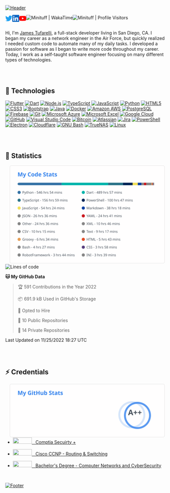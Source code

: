 <!-- Thank you for visiting my README -->

[![Header](https://capsule-render.vercel.app/api?type=waving&color=auto&height=250&section=header&text=James%20Tufarelli&fontSize=90&animation=fadeIn&fontAlignY=36&desc=Full-Stack%20Software%20Developer&descAlignY=51&descAlign=70)](https://jamestufarelli.com)

<a href="https://twitter.com/minituff" title="Twitter: @minituff"><img align="left" alt="Minituff | Twitter" width="22px" src="media/twitter.svg"/></a>
  
<a href="https://www.linkedin.com/in/james-tufarelli/" title="LinkedIn: james-tufarelli"><img align="left" alt="James Tufarelli's LinkedIN" width="22px" src="media/linkedin.svg"/></a>

<a href="https://youtube.com/minituff" title="YouTube: minituff"><img align="left" alt="Minituff | YouTube" width="22px" src="media/youtube.svg"/></a>

<a href="https://wakatime.com/@minituff" title="Total time coded since Aug 8 2019"><img align="left" alt="Minituff | WakaTime" src="https://wakatime.com/badge/user/d25089ba-3eb3-432d-8f86-52ba596c3d34.svg?style=flat"/></a>
 
<!-- Testing running on the official server for this app -->
<a href="https://visit-badge-reloaded-minituff.herokuapp.com/" title="Profile Visitors"><img align="left" alt="Minituff | Profile Visitors" src="https://visitor-badge-reloaded.herokuapp.com/badge?page_id=github-minituff&logo=Github&cache=on"/></a>
  
<!-- <a href="https://visitor-badge.glitch.me" title="Profile Visitors"><img align="left" alt="Minituff | Profile Visitors" src="https://visitor-badge.glitch.me/badge?page_id=minituff.minituff"/></a> -->

<!--  This self hosted version was frequently timing out. -->
<!-- This is now running on my own personal heroku instance since the orignal frequently got overloaded -->
<!-- <a href="https://visit-badge-reloaded-minituff.herokuapp.com/" title="Profile Visitors"><img align="left" alt="Minituff | Profile Visitors" src="https://visit-badge-reloaded-minituff.herokuapp.com/badge?page_id=github-minituff&logo=Github&cache=on"/></a> -->


<br>
<br>

  Hi, I'm [James Tufarelli](https://jamestufarelli.com), a full-stack developer living in San Diego, CA. I began my career as a network engineer in the Air Force, but quickly realized I needed custom code to automate many of my daily tasks. I developed a passion for software as I began to write more code throughout my career. Today, I work as a self-taught software engineer focusing on many different types of technologies.

<br>
<br>

## 🔧 Technologies

[![Flutter](https://img.shields.io/static/v1?style=for-the-badge&message=Flutter&color=02569B&logo=Flutter&logoColor=FFFFFF&label=)](https://flutter.dev)
[![Dart](https://img.shields.io/static/v1?style=for-the-badge&message=Dart&color=0175C2&logo=Dart&logoColor=FFFFFF&label=)](https://dart.dev)
[![Node.js](https://img.shields.io/static/v1?style=for-the-badge&message=Node.js&color=339933&logo=Node.js&logoColor=FFFFFF&label=)](https://nodejs.org/en/)
[![TypeScript](https://img.shields.io/static/v1?style=for-the-badge&message=TypeScript&color=3178C6&logo=TypeScript&logoColor=FFFFFF&label=)](https://www.typescriptlang.org/)
[![JavaScript](https://img.shields.io/static/v1?style=for-the-badge&message=JavaScript&color=222222&logo=JavaScript&logoColor=F7DF1E&label=)](https://www.javascript.com/)
[![Python](https://img.shields.io/static/v1?style=for-the-badge&message=Python&color=3776AB&logo=Python&logoColor=FFFFFF&label=)](https://www.python.org/)
[![HTML5](https://img.shields.io/static/v1?style=for-the-badge&message=HTML5&color=E34F26&logo=HTML5&logoColor=FFFFFF&label=)](https://developer.mozilla.org/en-US/docs/Glossary/HTML5)
[![CSS3](https://img.shields.io/static/v1?style=for-the-badge&message=CSS3&color=1572B6&logo=CSS3&logoColor=FFFFFF&label=)](https://developer.mozilla.org/en-US/docs/Web/CSS)
[![Bootstrap](https://img.shields.io/static/v1?style=for-the-badge&message=Bootstrap&color=7952B3&logo=Bootstrap&logoColor=FFFFFF&label=)](https://getbootstrap.com/)
[![Java](https://img.shields.io/static/v1?style=for-the-badge&message=Java&color=007396&logo=Java&logoColor=FFFFFF&label=)](https://www.java.com/)
[![Docker](https://img.shields.io/static/v1?style=for-the-badge&message=Docker&color=2496ED&logo=Docker&logoColor=FFFFFF&label=)](https://www.docker.com/)
[![Amazon AWS](https://img.shields.io/static/v1?style=for-the-badge&message=Amazon+AWS&color=232F3E&logo=Amazon+AWS&logoColor=FFFFFF&label=)](https://aws.amazon.com/)
[![PostgreSQL](https://img.shields.io/static/v1?style=for-the-badge&message=PostgreSQL&color=4169E1&logo=PostgreSQL&logoColor=FFFFFF&label=)](https://www.postgresql.org/)
[![Firebase](https://img.shields.io/static/v1?style=for-the-badge&message=Firebase&color=222222&logo=Firebase&logoColor=FFCA28&label=)](https://firebase.google.com/)
[![Git](https://img.shields.io/static/v1?style=for-the-badge&message=Git&color=F05032&logo=Git&logoColor=FFFFFF&label=)](https://git-scm.com/)
[![Microsoft Azure](https://img.shields.io/static/v1?style=for-the-badge&message=Microsoft+Azure&color=0078D4&logo=Microsoft+Azure&logoColor=FFFFFF&label=)](https://azure.microsoft.com/)
[![Microsoft Excel](https://img.shields.io/static/v1?style=for-the-badge&message=Microsoft+Excel&color=217346&logo=Microsoft+Excel&logoColor=FFFFFF&label=)](https://www.microsoft.com/en-us/microsoft-365/excel)
[![Google Cloud](https://img.shields.io/static/v1?style=for-the-badge&message=Google+Cloud&color=4285F4&logo=Google+Cloud&logoColor=FFFFFF&label=)](https://cloud.google.com/)
[![GitHub](https://img.shields.io/static/v1?style=for-the-badge&message=GitHub&color=181717&logo=GitHub&logoColor=FFFFFF&label=)](https://github.com)
[![Visual Studio Code](https://img.shields.io/static/v1?style=for-the-badge&message=Visual+Studio+Code&color=007ACC&logo=Visual+Studio+Code&logoColor=FFFFFF&label=)](https://code.visualstudio.com/)
[![Bitcoin](https://img.shields.io/static/v1?style=for-the-badge&message=Bitcoin&color=222222&logo=Bitcoin&logoColor=F7931A&label=)](https://bitcoin.org)
[![Atlassian](https://img.shields.io/static/v1?style=for-the-badge&message=Atlassian&color=0052CC&logo=Atlassian&logoColor=FFFFFF&label=)](https://www.atlassian.com/)
[![Jira](https://img.shields.io/static/v1?style=for-the-badge&message=Jira&color=0052CC&logo=Jira&logoColor=FFFFFF&label=)](https://www.atlassian.com/software/jira)
[![PowerShell](https://img.shields.io/static/v1?style=for-the-badge&message=PowerShell&color=5391FE&logo=PowerShell&logoColor=FFFFFF&label=)](https://docs.microsoft.com/en-us/powershell/)
[![Electron](https://img.shields.io/static/v1?style=for-the-badge&message=Electron&color=47848F&logo=Electron&logoColor=FFFFFF&label=)](https://www.electronjs.org/)
[![Cloudflare](https://img.shields.io/static/v1?style=for-the-badge&message=Cloudflare&color=F38020&logo=Cloudflare&logoColor=FFFFFF&label=)](https://www.cloudflare.com/)
[![GNU Bash](https://img.shields.io/static/v1?style=for-the-badge&message=GNU+Bash&color=4EAA25&logo=GNU+Bash&logoColor=FFFFFF&label=)](https://www.gnu.org/software/bash/)
[![TrueNAS](https://img.shields.io/static/v1?style=for-the-badge&message=TrueNAS&color=0095D5&logo=TrueNAS&logoColor=FFFFFF&label=)](https://www.truenas.com/)
[![Linux](https://img.shields.io/static/v1?style=for-the-badge&message=Linux&color=222222&logo=Linux&logoColor=FCC624&label=)](https://www.linux.org/)

 <br>
 <br>

## 🚀 Statistics

<!--  This file is uploaded daily and cached inside the repo. I had to do this since both instances were getting timeouts. -->
<a href="https://wakatime.com/@minituff" title="WakaTime Statistics"><img align="right" width="490" alt="Minituff | WakaTime" src="/media/wakatime-data.svg"/></a>

<!--  I am using my own custom Vercel instance: https://github-readme-stats.vercel.app is now https://minituff-github-readme-stats.vercel.app -->
<!-- <a href="https://wakatime.com/@minituff" title="WakaTime Statistics"><img align="right" width="490" alt="Minituff | WakaTime" src="https://minituff-github-readme-stats.vercel.app/api/wakatime?username=minituff&langs_count=18&layout=compact&custom_title=My%20Code%20Stats"/></a> -->
 
<!-- Sometimes the above image does not load. Use something like this instead. -->
<!--  <a href="https://wakatime.com/@minituff" title="WakaTime Statistics"><img align="right" width="490" alt="Minituff | WakaTime" src="https://wakatime.com/share/@minituff/f6bcae2b-60dd-4fbc-b6f4-a0b92acb27b8.svg"/></a> -->
 

<!-- The next section is auto-generated using a github action workflow -->
<!--START_SECTION:waka-->
![Lines of code](https://img.shields.io/badge/From%20Hello%20World%20I%27ve%20Written-2%20Million%20lines%20of%20code-blue)

**🐱 My GitHub Data** 

> 🏆 591 Contributions in the Year 2022
 > 
> 📦 691.9 kB Used in GitHub's Storage 
 > 
> 💼 Opted to Hire
 > 
> 📜 10 Public Repositories 
 > 
> 🔑 14 Private Repositories  
 > 

 Last Updated on 11/25/2022 18:27 UTC
<!--END_SECTION:waka-->

<br>
<br>

## ⚡ Credentials

<a href="https://github.com/anuraghazra/github-readme-stats" title="GitHub Statistics"><img align="right" width="490" alt="Minituff | GitHub Stats" src="/media/github-stats.svg"/></a>


* <a href="https://www.credly.com/users/james-tufarelli/" title="Comptia Secuirty +"><img width="60" height="20"  src="https://img.shields.io/static/v1?style=for-the-badge&message=CompTia&color=ec3429&logo+Mentor&logoColor=ec3429&label="/>&nbsp;&nbsp; Comptia Secuirty +</a>

* <a href="https://www.credly.com/users/james-tufarelli/" title="Cisco CCNP"><img width="60" height="20" src="https://img.shields.io/static/v1?style=for-the-badge&message=Cisco&color=1BA0D7&logo=Cisco&logoColor=FFFFFF&label="/>&nbsp;&nbsp; Cisco CCNP - Routing & Switching</a>

* <a href="https://www.parchment.com/u/award/f567052386bf98a29872aa10fb671d30" title="Degree"><img width="60" height="20"  src="https://img.shields.io/static/v1?style=for-the-badge&message=Degree&color=4285F4&logo=Google+Scholar&logoColor=FFFFFF&label="/>&nbsp;&nbsp; Bachelor's Degree - Computer Networks and CyberSecurity </a>


<br>


<a href="https://github.com/kyechan99/capsule-render" title="Footer"><img align="center" alt="Footer" src="https://capsule-render.vercel.app/api?type=waving&color=gradient&height=80&section=footer"/></a>


<!--
Thanks for checking out my ReadMe, here are some of the technologies I used to make this possible:
Header and Footer: https://github.com/kyechan99/capsule-render
Readme inspiration: https://github.com/abhisheknaiidu/awesome-github-profile-readme
GithubReadme stats: https://github.com/anuraghazra/github-readme-stats
Useful shields.io links: https://github.com/progfay/shields-with-icon
Header SVG Maker: https://readme-typing-svg.herokuapp.com/
Badges: https://shields.io/
Ready-made Badges: https://github.com/progfay/shields-with-icon
-->
